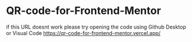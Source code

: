 # QR-code-for-Frontend-Mentor
if this URL doesnt work please try opening the code using Github Desktop or Visual Code
https://qr-code-for-frontend-mentor.vercel.app/

